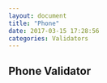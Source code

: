 ```yaml
---
layout: document
title: "Phone"
date: 2017-03-15 17:28:56
categories: Validators
---
```


## Phone Validator